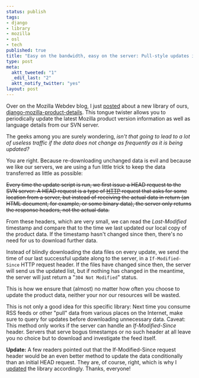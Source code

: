 ```yaml
--- 
status: publish
tags: 
- django
- library
- mozilla
- osl
- tech
published: true
title: "Easy on the bandwidth, easy on the server: Pull-style updates in django-mozilla-product-details"
type: post
meta: 
  aktt_tweeted: "1"
  _edit_last: "2"
  aktt_notify_twitter: "yes"
layout: post
---
```

Over on the Mozilla Webdev blog, I just <a href="http://blog.mozilla.com/webdev/2010/06/01/django-mozilla-product-details-because-short-library-names-are-for-wimps/">posted</a> about a new library of ours, <a href="http://github.com/fwenzel/django-mozilla-product-details">django-mozilla-product-details</a>. This tongue twister allows you to periodically update the latest Mozilla product version information as well as language details from our SVN server.

The geeks among you are surely wondering, <em>isn't that going to lead to a lot of useless traffic if the data does not change as frequently as it is being updated?</em>

You are right. Because re-downloading unchanged data is evil and because we like our servers, we are using a fun little trick to keep the data transferred as little as possible:

<del datetime="2010-06-02T08:17:19+00:00">Every time the update script is run, we first issue a HEAD request to the SVN server: A HEAD request is a type of <a href="http://en.wikipedia.org/wiki/Hypertext_Transfer_Protocol">HTTP</a> request that asks for some location from a server, but instead of receiving the actual data in return (an HTML document, for example, or some binary data), the server only returns the response headers, not the actual data.

From these headers, which are very small, we can read the <em>Last-Modified</em> timestamp and compare that to the time we last updated our local copy of the product data. If the timestamp hasn't changed since then, there's no need for us to download further data.</del>

Instead of blindly downloading the data files on every update, we send the time of our last successful update along to the server, in a <code>If-Modified-Since</code> HTTP request header. If the files have changed since then, the server will send us the updated list, but if nothing has changed in the meantime, the server will just return a "<code>304 Not Modified</code>" status.

This is how we ensure that (almost) no matter how often you choose to update the product data, neither your nor our resources will be wasted.

This is not only a good idea for this specific library: Next time you consume RSS feeds or other "pull" data from various places on the Internet, make sure to query for updates before downloading unnecessary data. Caveat: This method only works if the server can handle an <em>If-Modified-Since</em> header. Servers that serve bogus timestamps or no such header at all leave you no choice but to download and investigate the feed itself.

<strong>Update:</strong> A few readers pointed out that the If-Modified-Since request header would be an even better method to update the data conditionally than an initial HEAD request. They are, of course, right, which is why I <a href="http://github.com/fwenzel/django-mozilla-product-details/commit/d02bc6c">updated</a> the library accordingly. Thanks, everyone!

